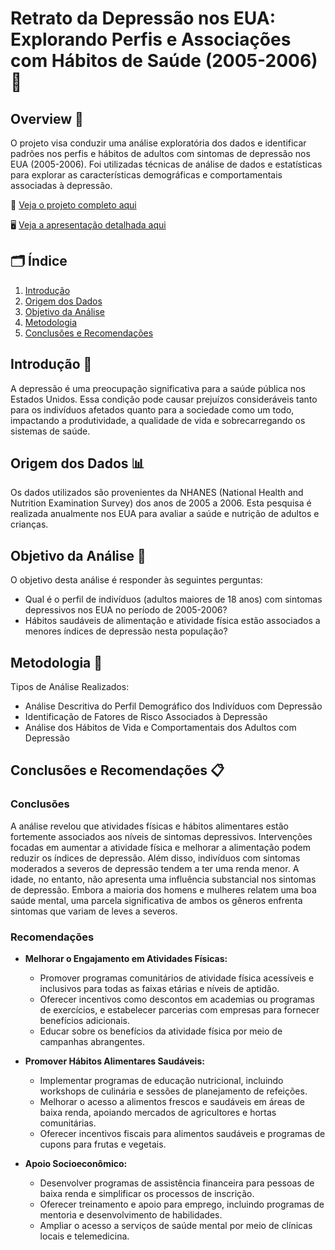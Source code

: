 # Retrato da Depressão nos EUA: Explorando Perfis e Associações com Hábitos de Saúde (2005-2006) 🧠

## Overview 📌
O projeto visa conduzir uma análise exploratória dos dados e identificar padrões nos perfis e hábitos de adultos com sintomas de depressão nos EUA (2005-2006). Foi utilizadas técnicas de análise de dados e estatísticas para explorar as características demográficas e comportamentais associadas à depressão.

📓 [Veja o projeto completo aqui](https://github.com/JosenildoJunior/DepressionAnalysis/blob/0e5a7993e01c96209696c13151c8d8d2f0c59d4a/Case_Depression_(NHNES).ipynb)

🖥️ [Veja a apresentação detalhada aqui](https://github.com/JosenildoJunior/DepressionAnalysis/blob/0e5a7993e01c96209696c13151c8d8d2f0c59d4a/Retrato%20da%20Depress%C3%A3o%20nos%20EUA_%20Perfil%20e%20H%C3%A1bitos%20de%20Adultos%20(2005-2006).pdf)

## 🗂️ Índice
1. [Introdução](#introdução-)
2. [Origem dos Dados](#origem-dos-dados-)
3. [Objetivo da Análise](#objetivo-da-análise-)
4. [Metodologia](#metodologia-)
5. [Conclusões e Recomendações](#conclusões-e-recomendações-)

## Introdução 📝

A depressão é uma preocupação significativa para a saúde pública nos Estados Unidos. Essa condição pode causar prejuízos consideráveis tanto para os indivíduos afetados quanto para a sociedade como um todo, impactando a produtividade, a qualidade de vida e sobrecarregando os sistemas de saúde.

## Origem dos Dados 📊

Os dados utilizados são provenientes da NHANES (National Health and Nutrition Examination Survey) dos anos de 2005 a 2006. Esta pesquisa é realizada anualmente nos EUA para avaliar a saúde e nutrição de adultos e crianças.

## Objetivo da Análise 🎯

O objetivo desta análise é responder às seguintes perguntas:
- Qual é o perfil de indivíduos (adultos maiores de 18 anos) com sintomas depressivos nos EUA no período de 2005-2006?
- Hábitos saudáveis de alimentação e atividade física estão associados a menores índices de depressão nesta população?

## Metodologia 🧪

Tipos de Análise Realizados:
- Análise Descritiva do Perfil Demográfico dos Indivíduos com Depressão
- Identificação de Fatores de Risco Associados à Depressão
- Análise dos Hábitos de Vida e Comportamentais dos Adultos com Depressão

## Conclusões e Recomendações 📋

### Conclusões

A análise revelou que atividades físicas e hábitos alimentares estão fortemente associados aos níveis de sintomas depressivos. Intervenções focadas em aumentar a atividade física e melhorar a alimentação podem reduzir os índices de depressão. Além disso, indivíduos com sintomas moderados a severos de depressão tendem a ter uma renda menor. A idade, no entanto, não apresenta uma influência substancial nos sintomas de depressão. Embora a maioria dos homens e mulheres relatem uma boa saúde mental, uma parcela significativa de ambos os gêneros enfrenta sintomas que variam de leves a severos.

### Recomendações

- **Melhorar o Engajamento em Atividades Físicas:**
  - Promover programas comunitários de atividade física acessíveis e inclusivos para todas as faixas etárias e níveis de aptidão.
  - Oferecer incentivos como descontos em academias ou programas de exercícios, e estabelecer parcerias com empresas para fornecer benefícios adicionais.
  - Educar sobre os benefícios da atividade física por meio de campanhas abrangentes.

- **Promover Hábitos Alimentares Saudáveis:**
  - Implementar programas de educação nutricional, incluindo workshops de culinária e sessões de planejamento de refeições.
  - Melhorar o acesso a alimentos frescos e saudáveis em áreas de baixa renda, apoiando mercados de agricultores e hortas comunitárias.
  - Oferecer incentivos fiscais para alimentos saudáveis e programas de cupons para frutas e vegetais.

- **Apoio Socioeconômico:**
  - Desenvolver programas de assistência financeira para pessoas de baixa renda e simplificar os processos de inscrição.
  - Oferecer treinamento e apoio para emprego, incluindo programas de mentoria e desenvolvimento de habilidades.
  - Ampliar o acesso a serviços de saúde mental por meio de clínicas locais e telemedicina.

